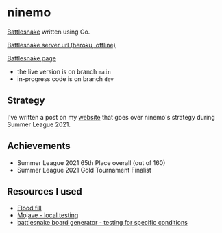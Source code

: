 # ninemo
[Battlesnake](https://play.battlesnake.com/) written using Go.

[Battlesnake server url (heroku, offline)](https://ninemo-bot.herokuapp.com/)

[Battlesnake page](https://play.battlesnake.com/u/tenmo/ninemo/)

- the live version is on branch `main`
- in-progress code is on branch `dev`

## Strategy
I've written a post on my [website](https://joshtenorio.github.io/posts/battlesnakesummer21/) that goes over ninemo's strategy during Summer League 2021.

## Achievements
- Summer League 2021 65th Place overall (out of 160)
- Summer League 2021 Gold Tournament Finalist

## Resources I used

- [Flood fill](https://en.wikipedia.org/wiki/Flood_fill#Moving_the_recursion_into_a_data_structure)
- [Mojave - local testing](https://github.com/smallsco/mojave)
- [battlesnake board generator - testing for specific conditions](https://github.com/Nettogrof/battle-snake-board-generator)
